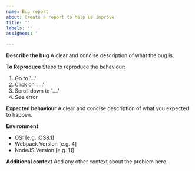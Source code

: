 ```yaml
---
name: Bug report
about: Create a report to help us improve
title: ''
labels: ''
assignees: ''

---
```


**Describe the bug**
A clear and concise description of what the bug is.

**To Reproduce**
Steps to reproduce the behaviour:
1. Go to '...'
2. Click on '....'
3. Scroll down to '....'
4. See error

**Expected behaviour**
A clear and concise description of what you expected to happen.

**Environment**
 - OS: [e.g. iOS8.1]
 - Webpack Version [e.g. 4]
 - NodeJS Version [e.g. 11]

**Additional context**
Add any other context about the problem here.
